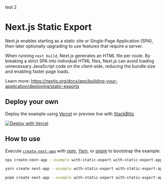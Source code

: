 






test 2

























# Next.js Static Export

Next.js enables starting as a static site or Single-Page Application (SPA), then later optionally upgrading to use features that require a server.

When running `next build`, Next.js generates an HTML file per route. By breaking a strict SPA into individual HTML files, Next.js can avoid loading unnecessary JavaScript code on the client-side, reducing the bundle size and enabling faster page loads.

Learn more: https://nextjs.org/docs/app/building-your-application/deploying/static-exports

## Deploy your own

Deploy the example using [Vercel](https://vercel.com?utm_source=github&utm_medium=readme&utm_campaign=next-example) or preview live with [StackBlitz](https://stackblitz.com/github/vercel/next.js/tree/canary/examples/with-static-export)

[![Deploy with Vercel](https://vercel.com/button)](https://vercel.com/new/clone?repository-url=https://github.com/vercel/next.js/tree/canary/examples/with-static-export)

## How to use

Execute [`create-next-app`](https://github.com/vercel/next.js/tree/canary/packages/create-next-app) with [npm](https://docs.npmjs.com/cli/init), [Yarn](https://yarnpkg.com/lang/en/docs/cli/create/), or [pnpm](https://pnpm.io) to bootstrap the example:

```bash
npx create-next-app --example with-static-export with-static-export-app
```

```bash
yarn create next-app --example with-static-export with-static-export-app
```

```bash
pnpm create next-app --example with-static-export with-static-export-app
```
